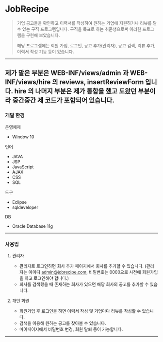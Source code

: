 # JobRecipe
> 기업 공고들을 확인하고 이력서를 작성하여 원하는 기업에 지원하거나 리뷰를 달 수 있는 구직 프로그램입니다. 구직을 목표로 하는 취준생으로써 이러한 프로그램을 구현해 보았습니다. 
>
> 해당 프로그램에는 회원 가입, 로그인, 공고 추가(관리자), 공고 검색, 리뷰 추가, 이력서 작성 기능 등이 있습니다.  
---------
제가 맡은 부분은 WEB-INF/views/admin 과 WEB-INF/views/hire 의 reviews, insertReviewForm 입니다. hire 의 나머지 부분은 제가 통합을 했고 도왔던 부분이라 중간중간 제 코드가 포함되어 있습니다. 
---------
### 개발 환경
운영체제
* Window 10

언어
* JAVA
* JSP
* JavaScript
* AJAX
* CSS
* SQL

도구
* Eclipse
* sqldeveloper

DB
* Oracle Database 11g
---------
### 사용법
1. 관리자

    + 관리자로 로그인하면 회사 추가 페이지에서 회사를 추가할 수 있습니다. (관리자는 아이디 admin@jobrecipe.com, 비밀번호는 0000으로 사전에 회원가입을 하고 로그인해야 합니다.)
    + 회사를 검색했을 때 존재하는 회사가 있으면 해당 회사의 공고를 추가할 수 있습니다.
    
2. 개인 회원

    + 회원가입 후 로그인을 하면 이력서 작성 및 기업마다 리뷰를 작성할 수 있습니다.
    + 검색을 이용해 원하는 공고를 찾아볼 수 있습니다.
    + 마이페이지에서 비밀번호 변경, 회원 탈퇴 등이 가능합니다.
--------
